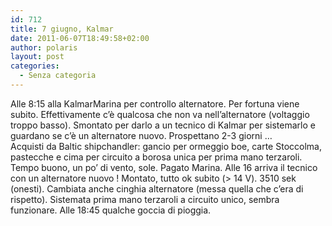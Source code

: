 ```yaml
---
id: 712
title: 7 giugno, Kalmar
date: 2011-06-07T18:49:58+02:00
author: polaris
layout: post
categories:
  - Senza categoria
---
```

Alle 8:15 alla KalmarMarina per controllo alternatore. Per fortuna viene subito. Effettivamente c&#8217;è qualcosa che non va nell&#8217;alternatore (voltaggio troppo basso). Smontato per darlo a un tecnico di Kalmar per sistemarlo e guardano se c&#8217;è un alternatore nuovo. Prospettano 2-3 giorni &#8230;  
Acquisti da Baltic shipchandler: gancio per ormeggio boe, carte Stoccolma, pastecche e cima per circuito a borosa unica per prima mano terzaroli. Tempo buono, un po&#8217; di vento, sole. Pagato Marina. Alle 16 arriva il tecnico con un alternatore nuovo ! Montato, tutto ok subito (> 14 V). 3510 sek (onesti). Cambiata anche cinghia alternatore (messa quella che c&#8217;era di rispetto). Sistemata prima mano terzaroli a circuito unico, sembra funzionare. Alle 18:45 qualche goccia di pioggia.